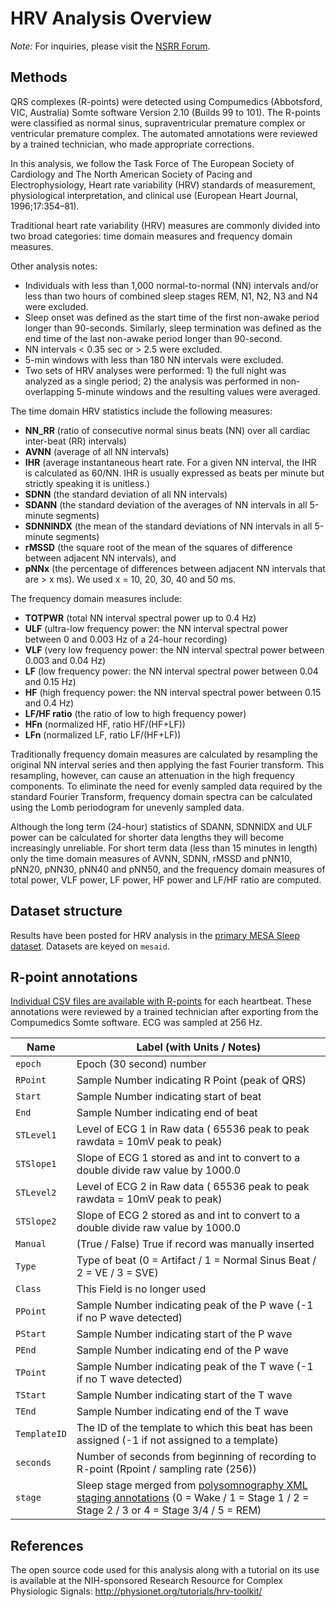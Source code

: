 # HRV Analysis Overview

*Note:* For inquiries, please visit the [NSRR Forum](https://sleepdata.org/forum).

## Methods

QRS complexes (R-points) were detected using Compumedics (Abbotsford, VIC, Australia) Somte software Version 2.10 (Builds 99 to 101). The R-points were classified as normal sinus, supraventricular premature complex or ventricular premature complex. The automated annotations were reviewed by a trained technician, who made appropriate corrections.

In this analysis, we follow the Task Force of The European Society of Cardiology and The North American Society of Pacing and Electrophysiology, Heart rate variability (HRV) standards of measurement, physiological interpretation, and clinical use (European Heart Journal, 1996;17:354–81).

Traditional heart rate variability (HRV) measures are commonly divided into two broad categories: time domain measures and frequency domain measures.

Other analysis notes:

- Individuals with less than 1,000 normal-to-normal (NN) intervals and/or less than two hours of combined sleep stages REM, N1, N2, N3 and N4 were excluded.
- Sleep onset was defined as the start time of the first non-awake period longer than 90-seconds. Similarly, sleep termination was defined as the end time of the last non-awake period longer than 90-second.
- NN intervals < 0.35 sec or > 2.5 were excluded.
- 5-min windows with less than 180 NN intervals were excluded.
- Two sets of HRV analyses were performed: 1) the full night was analyzed as a single period; 2) the analysis was performed in non-overlapping 5-minute windows and the resulting values were averaged.

The time domain HRV statistics include the following measures:

- **NN_RR** (ratio of consecutive normal sinus beats (NN) over all cardiac inter-beat (RR) intervals)
- **AVNN** (average of all NN intervals)
- **IHR** (average instantaneous heart rate. For a given NN interval, the IHR is calculated as 60/NN. IHR is usually expressed as beats per minute but strictly speaking it is unitless.)
- **SDNN** (the standard deviation of all NN intervals)
- **SDANN** (the standard deviation of the averages of NN intervals in all 5-minute segments)
- **SDNNINDX** (the mean of the standard deviations of NN intervals in all 5-minute segments)
- **rMSSD** (the square root of the mean of the squares of difference between adjacent NN intervals), and
- **pNNx** (the percentage of differences between adjacent NN intervals that are > x ms). We used x = 10, 20, 30, 40 and 50 ms.

The frequency domain measures include:

- **TOTPWR** (total NN interval spectral power up to 0.4 Hz)
- **ULF** (ultra-low frequency power: the NN interval spectral power between 0 and 0.003 Hz of a 24-hour recording)
- **VLF** (very low frequency power: the NN interval spectral power between 0.003 and 0.04 Hz)
- **LF** (low frequency power: the NN interval spectral power between 0.04 and 0.15 Hz)
- **HF** (high frequency power: the NN interval spectral power between 0.15 and 0.4 Hz)
- **LF/HF ratio** (the ratio of low to high frequency power)
- **HFn** (normalized HF, ratio HF/(HF+LF))
- **LFn** (normalized LF, ratio LF/(HF+LF))

Traditionally frequency domain measures are calculated by resampling the original NN interval series and then applying the fast Fourier transform. This resampling, however, can cause an attenuation in the high frequency components. To eliminate the need for evenly sampled data required by the standard Fourier Transform, frequency domain spectra can be calculated using the Lomb periodogram for unevenly sampled data.

Although the long term (24-hour) statistics of SDANN, SDNNIDX and ULF power can be calculated for shorter data lengths they will become increasingly unreliable. For short term data (less than 15 minutes in length) only the time domain measures of AVNN, SDNN, rMSSD and pNN10, pNN20, pNN30, pNN40 and pNN50, and the frequency domain measures of total power, VLF power, LF power, HF power and LF/HF ratio are computed.

## Dataset structure

Results have been posted for HRV analysis in the [primary MESA Sleep dataset](:files_path:/datasets). Datasets are keyed on `mesaid`.

## R-point annotations

[Individual CSV files are available with R-points](:files_path:/polysomnography/annotations-rpoints) for each heartbeat. These annotations were reviewed by a trained technician after exporting from the Compumedics Somte software. ECG was sampled at 256 Hz.

| Name        | Label (with Units / Notes)                                                                                                                                                            |
| ----------- | ------------------------------------------------------------------------------------------------------------------------------------------------------------------------------------- |
| `epoch`     | Epoch (30 second) number                                                                                                                                                              |
| `RPoint`    | Sample Number indicating R Point (peak of QRS)                                                                                                                                        |
| `Start`     | Sample Number indicating start of beat                                                                                                                                                |
| `End`       | Sample Number indicating end of beat                                                                                                                                                  |
| `STLevel1`  | Level of ECG 1 in Raw data ( 65536 peak to peak rawdata = 10mV peak to peak)                                                                                                          |
| `STSlope1`  | Slope of ECG 1 stored as and int to convert to a double divide raw value by 1000.0                                                                                                    |
| `STLevel2`  | Level of ECG 2 in Raw data ( 65536 peak to peak rawdata = 10mV peak to peak)                                                                                                          |
| `STSlope2`  | Slope of ECG 2 stored as and int to convert to a double divide raw value by 1000.0                                                                                                    |
| `Manual`    | (True / False) True if record was manually inserted                                                                                                                                   |
| `Type`      | Type of beat (0 = Artifact / 1 = Normal Sinus Beat / 2 = VE / 3 = SVE)                                                                                                                |
| `Class`     | This Field is no longer used                                                                                                                                                          |
| `PPoint`    | Sample Number indicating peak of the P wave (-1 if no P wave detected)                                                                                                                |
| `PStart`    | Sample Number indicating start of the P wave                                                                                                                                          |
| `PEnd`      | Sample Number indicating end of the P wave                                                                                                                                            |
| `TPoint`    | Sample Number indicating peak of the T wave (-1 if no T wave detected)                                                                                                                |
| `TStart`    | Sample Number indicating start of the T wave                                                                                                                                          |
| `TEnd`      | Sample Number indicating end of the T wave                                                                                                                                            |
| `TemplateID`| The ID of the template to which this beat has been assigned (-1 if not assigned to a template)                                                                                        |
| `seconds`   | Number of seconds from beginning of recording to R-point (Rpoint / sampling rate (256))                                                                                               |
| `stage`     | Sleep stage merged from [polysomnography XML staging annotations](:pages_path:/polysomnography-introduction.md) (0 = Wake / 1 = Stage 1 / 2 = Stage 2 / 3 or 4 = Stage 3/4 / 5 = REM) |

## References

The open source code used for this analysis along with a tutorial on its use is available at the NIH-sponsored Research Resource for Complex Physiologic Signals: http://physionet.org/tutorials/hrv-toolkit/
